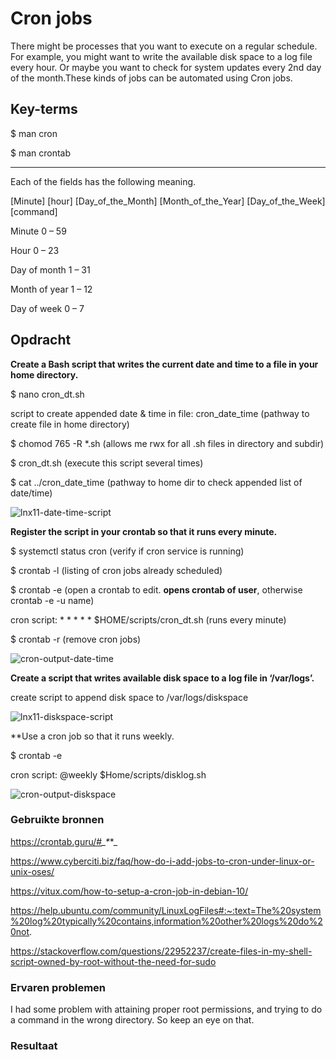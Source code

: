# Cron jobs
There might be processes that you want to execute on a regular schedule. For example, you might want to write the available disk space to a log file every hour. Or maybe you want to check for system updates every 2nd day of the month.These kinds of jobs can be automated using Cron jobs.

## Key-terms

$ man cron

$ man crontab

--------

Each of the fields has the following meaning.

[Minute] [hour] [Day_of_the_Month] [Month_of_the_Year] [Day_of_the_Week] [command]

Minute 0 – 59

Hour 0 – 23

Day of month 1 – 31

Month of year 1 – 12

Day of week 0 – 7

## Opdracht
**Create a Bash script that writes the current date and time to a file in your home directory.**

$ nano cron_dt.sh

script to create appended date & time in file: cron_date_time (pathway to create file in home directory)

$ chomod 765 -R *.sh (allows me rwx for all .sh files in directory and subdir)

$ cron_dt.sh (execute this script several times)

$ cat ../cron_date_time (pathway to home dir to check appended list of date/time)

![lnx11-date-time-script](https://user-images.githubusercontent.com/4924632/145993449-c505d0eb-9936-4b76-8954-44c38ca0e92e.png)


**Register the script in your crontab so that it runs every minute.**

$ systemctl status cron (verify if cron service is running)

$ crontab -l (listing of cron jobs already scheduled)

$ crontab -e (open a crontab to edit. **opens crontab of user**, otherwise crontab -e -u name)

cron script: * * * * * $HOME/scripts/cron_dt.sh (runs every minute)

$ crontab -r (remove cron jobs)


![cron-output-date-time](https://user-images.githubusercontent.com/4924632/145971515-10606c58-9c8a-4fbe-a684-05481e381134.png)


**Create a script that writes available disk space to a log file in ‘/var/logs’.**

create script to append disk space to /var/logs/diskspace

![lnx11-diskspace-script](https://user-images.githubusercontent.com/4924632/145993737-41f30180-5446-43b3-8464-50efb1dde78e.png)


**Use a cron job so that it runs weekly.

$ crontab -e

cron script: @weekly $Home/scripts/disklog.sh

![cron-output-diskspace](https://user-images.githubusercontent.com/4924632/145971577-58099679-421f-4a26-bbad-f943ba165145.png)


### Gebruikte bronnen

https://crontab.guru/#*_*_*_*_

https://www.cyberciti.biz/faq/how-do-i-add-jobs-to-cron-under-linux-or-unix-oses/

https://vitux.com/how-to-setup-a-cron-job-in-debian-10/

https://help.ubuntu.com/community/LinuxLogFiles#:~:text=The%20system%20log%20typically%20contains,information%20other%20logs%20do%20not.

https://stackoverflow.com/questions/22952237/create-files-in-my-shell-script-owned-by-root-without-the-need-for-sudo


### Ervaren problemen
I had some problem with attaining proper root permissions, and trying to do a command in the wrong directory. So keep an eye on that.

### Resultaat

